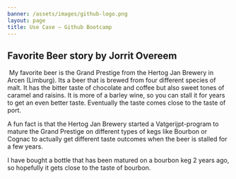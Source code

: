 ```yaml
---
banner: /assets/images/github-logo.png
layout: page
title: Use Case ― Github Bootcamp
---
```

<script src="/demonstrators/loki-1.0/assets/js/iframeResizer.min.js"></script>
<iframe style=" z-index: 9999; position: fixed; right: 0; bottom: 0; height: 0px; width: 0px;" id="loki-chat"
  scrolling="no" frameborder="0" allowtransparency="true" src="/demonstrators/loki-1.0/index.html"> 
</iframe>
<script>
  iFrameResize({ sizeHeight: true, sizeWidth: true, autoResize: false, checkOrigin: false,  heightCalculationMethod: 'grow' }, '#loki-chat')
</script>

## Favorite Beer story by Jorrit Overeem
<img src=""/>
 My favorite beer is the Grand Prestige from the Hertog Jan Brewery in Arcen (Limburg). Its a beer that is brewed from four different species of malt. It has the bitter taste of chocolate and coffee but also sweet tones of caramel and raisins. It is more of a barley wine, so you can stall it for years to get an even better taste. Eventually the taste comes close to the taste of port. 

 A fun fact is that the Hertog Jan Brewery started a Vatgerijpt-program to mature the Grand Prestige on different types of kegs like Bourbon or Cognac to actually get different taste outcomes when the beer is stalled for a few years. 

 I have bought a bottle that has been matured on a bourbon keg 2 years ago, so hopefully it gets close to the taste of bourbon.  



